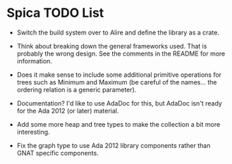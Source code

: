 Spica TODO List
===============

+ Switch the build system over to Alire and define the library as a crate.

+ Think about breaking down the general frameworks used. That is probably the wrong design. See
  the comments in the README for more information.

+ Does it make sense to include some additional primitive operations for trees such as Minimum
  and Maximum (be careful of the names... the ordering relation is a generic parameter).

+ Documentation? I'd like to use AdaDoc for this, but AdaDoc isn't ready for the Ada 2012 (or
  later) material.

+ Add some more heap and tree types to make the collection a bit more interesting.

+ Fix the graph type to use Ada 2012 library components rather than GNAT specific components.
